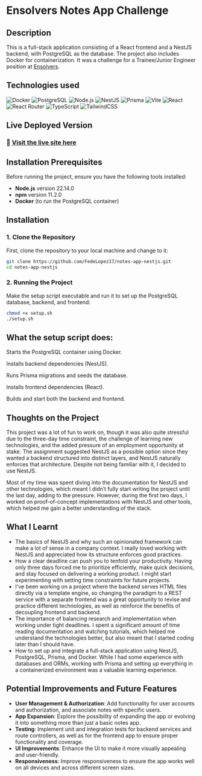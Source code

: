 # Ensolvers Notes App Challenge

## Description
This is a full-stack application consisting of a React frontend and a NestJS backend, with PostgreSQL as the database. The project also includes Docker for containerization.
It was a challenge for a Trainee/Junior Engineer position at [Ensolvers](https://www.ensolvers.com/).

## Technologies used
![Docker](https://img.shields.io/badge/docker-%232496ED.svg?style=for-the-badge&logo=docker&logoColor=white)
![PostgreSQL](https://img.shields.io/badge/postgresql-%23336791.svg?style=for-the-badge&logo=postgresql&logoColor=white) 
![Node.js](https://img.shields.io/badge/node.js-%2343853D.svg?style=for-the-badge&logo=node.js&logoColor=white) 
![NestJS](https://img.shields.io/badge/nestjs-%23E0234E.svg?style=for-the-badge&logo=nestjs&logoColor=white) 
![Prisma](https://img.shields.io/badge/prisma-%23000000.svg?style=for-the-badge&logo=prisma&logoColor=white) 
![Vite](https://img.shields.io/badge/vite-%23646CFF.svg?style=for-the-badge&logo=vite&logoColor=white) 
![React](https://img.shields.io/badge/react-%2320232a.svg?style=for-the-badge&logo=react&logoColor=%2361DAFB) 
![React Router](https://img.shields.io/badge/React_Router-CA4245?style=for-the-badge&logo=react-router&logoColor=white) 
![TypeScript](https://img.shields.io/badge/typescript-%23007ACC.svg?style=for-the-badge&logo=typescript&logoColor=white) 
![TailwindCSS](https://img.shields.io/badge/tailwindcss-%2338B2AC.svg?style=for-the-badge&logo=tailwind-css&logoColor=white)


## Live Deployed Version
### 🔗 [Visit the live site here](https://fedelopez17.github.io/notes-app-nestjs/)

## Installation Prerequisites

Before running the project, ensure you have the following tools installed:

- **Node.js** version 22.14.0
- **npm** version 11.2.0
- **Docker** (to run the PostgreSQL container)

## Installation

### 1. Clone the Repository

First, clone the repository to your local machine and change to it:

```bash
git clone https://github.com/FedeLopez17/notes-app-nestjs.git
cd notes-app-nestjs
```

### 2. Running the Project

Make the setup script executable and run it to set up the PostgreSQL database, backend, and frontend:

```bash
chmod +x setup.sh
./setup.sh
```

## What the setup script does:

Starts the PostgreSQL container using Docker.

Installs backend dependencies (NestJS).

Runs Prisma migrations and seeds the database.

Installs frontend dependencies (React).

Builds and start both the backend and frontend.

## Thoughts on the Project
This project was a lot of fun to work on, though it was also quite stressful due to the three-day time constraint, the challenge of learning new technologies, and the added pressure of an employment opportunity at stake. The assignment suggested NestJS as a possible option since they wanted a backend structured into distinct layers, and NestJS naturally enforces that architecture. Despite not being familiar with it, I decided to use NestJS.

Most of my time was spent diving into the documentation for NestJS and other technologies, which meant I didn’t fully start writing the project until the last day, adding to the pressure. However, during the first two days, I worked on proof-of-concept implementations with NestJS and other tools, which helped me gain a better understanding of the stack.

## What I Learnt
- The basics of NestJS and why such an opinionated framework can make a lot of sense in a company context. I really loved working with NestJS and appreciated how its structure enforces good practices.  
- How a clear deadline can push you to tenfold your productivity. Having only three days forced me to prioritize efficiently, make quick decisions, and stay focused on delivering a working product. I might start experimenting with setting time constraints for future projects.
- I've been working on a project where the backend serves HTML files directly via a template engine, so changing the paradigm to a REST service with a separate frontend was a great opportunity to revise and practice different technologies, as well as reinforce the benefits of decoupling frontend and backend.  
- The importance of balancing research and implementation when working under tight deadlines. I spent a significant amount of time reading documentation and watching tutorials, which helped me understand the technologies better, but also meant that I started coding later than I should have.  
- How to set up and integrate a full-stack application using NestJS, PostgreSQL, Prisma, and Docker. While I had some experience with databases and ORMs, working with Prisma and setting up everything in a containerized environment was a valuable learning experience.

## Potential Improvements and Future Features
- **User Management & Authorization**: Add functionality for user accounts and authorization, and associate notes with specific users.
- **App Expansion**: Explore the possibility of expanding the app or evolving it into something more than just a basic notes app.
- **Testing**: Implement unit and integration tests for backend services and route controllers, as well as for the frontend app to ensure proper functionality and coverage.
- **UI Improvements**: Enhance the UI to make it more visually appealing and user-friendly.
- **Responsiveness**: Improve responsiveness to ensure the app works well on all devices and across different screen sizes.
